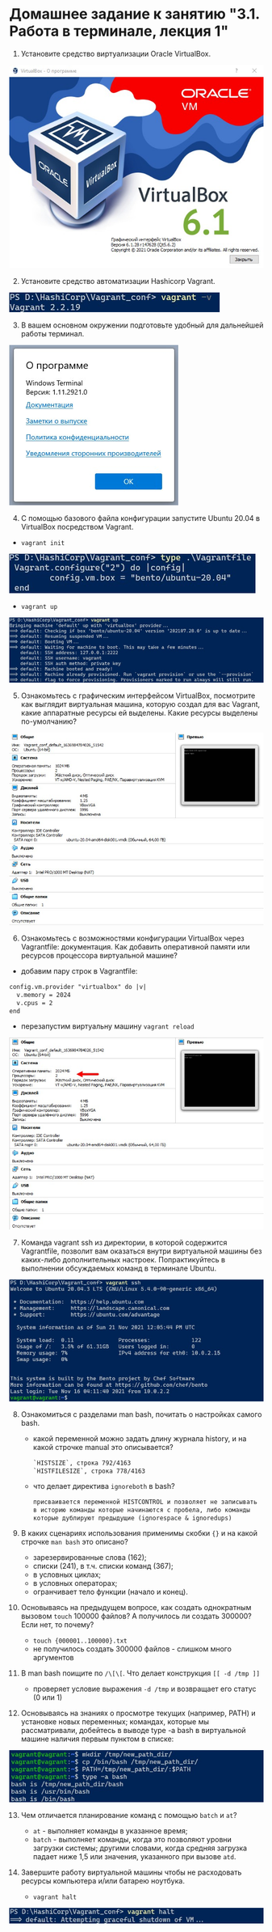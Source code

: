 # Домашнее задание к занятию "3.1. Работа в терминале, лекция 1"

1. Установите средство виртуализации Oracle VirtualBox.

![.](img/img1.jpg)

2. Установите средство автоматизации Hashicorp Vagrant.

![.](img/img2.jpg)

3. В вашем основном окружении подготовьте удобный для дальнейшей работы терминал.

![.](img/img3.jpg)

4. С помощью базового файла конфигурации запустите Ubuntu 20.04 в VirtualBox посредством Vagrant.
- `vagrant init`

![.](img/img4_1.jpg)

- `vagrant up`

![.](img/img4_2.jpg)

5. Ознакомьтесь с графическим интерфейсом VirtualBox, посмотрите как выглядит виртуальная машина, которую создал для вас Vagrant, какие аппаратные ресурсы ей выделены. Какие ресурсы выделены по-умолчанию?

![.](img/img5.jpg)

6. Ознакомьтесь с возможностями конфигурации VirtualBox через Vagrantfile: документация. Как добавить оперативной памяти или ресурсов процессора виртуальной машине?
- добавим пару строк в Vagrantfile:
````
config.vm.provider "virtualbox" do |v|
  v.memory = 2024
  v.cpus = 2
end
````
- перезапустим виртуальну машину `vagrant reload`

![.](img/img6.jpg)

7. Команда vagrant ssh из директории, в которой содержится Vagrantfile, позволит вам оказаться внутри виртуальной машины без каких-либо дополнительных настроек. Попрактикуйтесь в выполнении обсуждаемых команд в терминале Ubuntu.

![.](img/img7.jpg)

8. Ознакомиться с разделами man bash, почитать о настройках самого bash.

   - какой переменной можно задать длину журнала history, и на какой строчке manual это описывается?
   
         `HISTSIZE`, строка 792/4163
         `HISTFILESIZE`, строка 778/4163  
   
   - что делает директива `ignoreboth` в bash?

         присваивается переменной HISTCONTROL и позволяет не записывать в историю команды которые начинаются с пробела, либо команды которые дублируют предыдущие (ignorespace & ignoredups)

9. В каких сценариях использования применимы скобки `{}` и на какой строчке `man bash` это описано?

   - зарезервированные слова (162);
   - списки (241), в т.ч. списки команд (367);
   - в условных циклах;
   - в условных операторах;
   - огранчивает тело функции (начало и конец).

10. Основываясь на предыдущем вопросе, как создать однократным вызовом `touch` 100000 файлов? А получилось ли создать 300000? Если нет, то почему? 

    - `touch {000001..100000}.txt`
    - не получилось создать 300000 файлов - слишком много аргументов

11. В man bash поищите по `/\[\[`. Что делает конструкция `[[ -d /tmp ]]`

    - проверяет условие выражения `-d /tmp` и возвращает его статус (0 или 1)

12. Основываясь на знаниях о просмотре текущих (например, PATH) и установке новых переменных; командах, которые мы рассматривали, добейтесь в выводе type -a bash в виртуальной машине наличия первым пунктом в списке:

![.](img/img12.jpg)

13. Чем отличается планирование команд с помощью `batch` и `at`?

    - `at` - выполняет команды в указанное время;
    - `batch` - выполняет команды, когда это позволяют уровни загрузки системы; другими словами, когда средняя загрузка падает ниже 1,5 или значения, указанного при вызове `atd`. 

14. Завершите работу виртуальной машины чтобы не расходовать ресурсы компьютера и/или батарею ноутбука.

    - `vagrant halt`

![.](img/img14.jpg)

